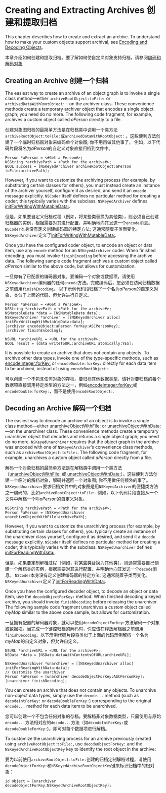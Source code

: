# Creating and Extracting Archives 创建和提取归档

This chapter describes how to create and extract an archive. To understand how to make your custom objects support archival, see [Encoding and Decoding Objects](https://developer.apple.com/library/content/documentation/Cocoa/Conceptual/Archiving/Articles/codingobjects.html#//apple_ref/doc/uid/20000948-BCIHBJDE).

本章介绍如何创建和提取归档。要了解如何使自定义对象支持归档，请参阅[编码和解码对象](编码和解码对象.md)

## Creating an Archive 创建一个归档

The easiest way to create an archive of an object graph is to invoke a single class method—either `archiveRootObject:toFile:` or `archivedDataWithRootObject:`—on the archiver class. These convenience methods create a temporary archiver object that encodes a single object graph; you need do no more. The following code fragment, for example, archives a custom object called *aPerson* directly to a file.

创建对象图归档的最简单方法是在归档类中调用一个类方法`archiveRootObject:toFile:`或`archivedDataWithRootObject:` 。这些便利方法创建了一个临时归档器对象来编码单个对象图; 你不用再做其他事了。 例如，以下代码片段将名为*aPerson*的自定义对象直接归档到文件中。

```objc
Person *aPerson = <#Get a Person#>;
NSString *archivePath = <Path for the archive#>;
BOOL success = [NSKeyedArchiver archiveRootObject:aPerson toFile:archivePath];
```
However, if you want to customize the archiving process (for example, by substituting certain classes for others), you must instead create an instance of the archiver yourself, configure it as desired, and send it an `encode` message explicitly. `NSCoder` itself defines no particular method for creating a coder; this typically varies with the subclass. `NSKeyedArchiver` defines [initForWritingWithMutableData:](https://developer.apple.com/documentation/foundation/nskeyedarchiver/1409579-initforwritingwithmutabledata).

但是，如果要自定义归档过程（例如，将某些类替换为其他类），则必须自己创建归档器的实例，根据需要对其进行配置，并明确地向其发送一个`encode`消息。`NSCoder`本身没有定义创建编码器的特定方法; 这通常随着子类而变化。`NSKeyedArchiver`定义了[initForWritingWithMutableData:](https://developer.apple.com/documentation/foundation/nskeyedarchiver/1409579-initforwritingwithmutabledata).

Once you have the configured coder object, to encode an object or data item, use any `encode` method for an `NSKeyedArchiver` coder. When finished encoding, you must invoke `finishEncoding` before accessing the archive data. The following sample code fragment archives a custom object called *aPerson* similar to the above code, but allows for customization.

一旦你有了已配置的编码器对象，要编码一个对象或数据项，请使用`NSKeyedArchiver`编码器的任何`encode`方法。完成编码后，您必须在访问归档数据之前调用`finishEncoding`。 以下示例代码段归档了一个名为*aPerson*的自定义对象，类似于上面的代码，但允许进行自定义。

```
Person *aPerson = <#Get a Person#>;
NSString *archivePath = <Path for the archive#>;
NSMutableData *data = [NSMutableData data];
NSKeyedArchiver *archiver = [[NSKeyedArchiver alloc] initForWritingWithMutableData:data];
[archiver encodeObject:aPerson forKey:ASCPersonKey];
[archiver finishEncoding];
 
NSURL *archiveURL = <URL for the archive#>;
BOOL result = [data writeToURL:archiveURL atomically:YES];
```

It is possible to create an archive that does not contain any objects. To archive other data types, invoke one of the type-specific methods, such as [encodeInteger:forKey:](https://developer.apple.com/documentation/foundation/nscoder/1411551-encodeinteger) or `encodeDouble:forKey:` directly for each data item to be archived, instead of using `encodeRootObject:`.

可以创建一个不包含任何对象的存档。要归档其他数据类型，请针对要归档的每个数据项直接调用特定类型的方法之一，例如[encodeInteger:forKey:](https://developer.apple.com/documentation/foundation/nscoder/1411551-encodeinteger)或`encodeDouble:forKey:`，而不是使用`encodeRootObject:`.

## Decoding an Archive 解码一个归档
The easiest way to decode an archive of an object is to invoke a single class method—either [unarchiveObjectWithFile:](https://developer.apple.com/documentation/foundation/nskeyedunarchiver/1417153-unarchiveobjectwithfile?language=objc) or [unarchiveObjectWithData:](https://developer.apple.com/documentation/foundation/nskeyedunarchiver/1413894-unarchiveobjectwithdata?language=objc)—on the unarchiver class. These convenience methods create a temporary unarchiver object that decodes and returns a single object graph; you need do no more. `NSKeyedUnarchiver` requires that the object graph in the archive was encoded with one of `NSKeyedArchiver`’s convenience class methods, such as `archiveRootObject:toFile:`. The following code fragment, for example, unarchives a custom object called *aPerson* directly from a file.

解码一个对象归档的最简单方法是在解档类中调用一个类方法（[unarchiveObjectWithFile:](https://developer.apple.com/documentation/foundation/nskeyedunarchiver/1417153-unarchiveobjectwithfile?language=objc) 或 [unarchiveObjectWithData:](https://developer.apple.com/documentation/foundation/nskeyedunarchiver/1413894-unarchiveobjectwithdata?language=objc)）。这些便利方法创建一个临时的解档对象，解码并返回一个对象图; 你不用做任何额外的事了。`NSKeyedUnarchiver`要求归档文件中的对象图是用`NSKeyedArchiver`的便捷类方法之一编码的，比如`archiveRootObject:toFile:`. 例如，以下代码片段直接从一个文件中解档一个叫*aPerson*的自定义对象。

```
NSString *archivePath = <Path for the archive#>;
Person *aPerson = [NSKeyedUnarchiver unarchiveObjectWithFile:archivePath];
```

However, if you want to customize the unarchiving process (for example, by substituting certain classes for others), you typically create an instance of the unarchiver class yourself, configure it as desired, and send it a `decode` message explicitly. `NSCoder` itself defines no particular method for creating a coder; this typically varies with the subclass. `NSKeyedUnarchiver` defines [initForReadingWithData:](https://developer.apple.com/documentation/foundation/nskeyedunarchiver/1410862-initforreadingwithdata).

但是，如果要定制解档过程（例如，将某些类替换为其他类），则通常需要自己创建一个解档类的实例，根据需要对其进行配置，并明确地向其发送一个`decode`消息。 `NSCoder`本身没有定义创建编码器的特定方法; 这通常随着子类而变化。 `NSKeyedUnarchiver`定义了[initForReadingWithData:](https://developer.apple.com/documentation/foundation/nskeyedunarchiver/1410862-initforreadingwithdata).

Once you have the configured decoder object, to decode an object or data item, use the `decodeObjectForKey:` method. When finished decoding a keyed archive, you should invoke `finishDecoding` before releasing the unarchiver. The following sample code fragment unarchives a custom object called *myMap* similar to the above code sample, but allows for customization.

一旦拥有配置的解码器对象，就可以使用`decodeObjectForKey:`方法解码一个对象或数据项。当完成一个键控归档的解码时，你应该在释放解档器之前调用`finishDecoding`。以下示例代码片段将类似于上面的代码示例解档一个名为*myMap*的自定义对象，但允许自定义。

```
NSURL *archiveURL = <URL for the archive#>;
NSData *data = [NSData dataWithContentsOfURL:archiveURL];
 
NSKeyedUnarchiver *unarchiver = [[NSKeyedUnarchiver alloc] initForReadingWithData:data];
// Customize the unarchiver.
Person *aPerson = [unarchiver decodeObjectForKey:ASCPersonKey];
[unarchiver finishDecoding];
```
You can create an archive that does not contain any objects. To unarchive non-object data types, simply use the `decode...` method (such as `decodeIntForKey:` or `decodeDoubleForKey:`) corresponding to the original `encode...` method for each data item to be unarchived.

您可以创建一个不包含任何对象的存档。要解档非对象数据类型，只需使用与原始 `encode...`方法相对应的`decode...`方法（如`decodeIntForKey:`或`decodeDoubleForKey:`)，即可对每个数据项进行解档。

To customize the unarchiving process for an archive previously created using `archiveRootObject:toFile:`, use `decodeObjectForKey:` and the `NSKeyedArchiveRootObjectKey` key to identify the root object in the archive:

要为以前使用`archiveRootObject:toFile:`创建的归档定制解档过程，请使用`decodeObjectForKey:`和`NSKeyedArchiveRootObjectKey`键来标识归档中的根对象：

```
id object = [unarchiver decodeObjectForKey:NSKeyedArchiveRootObjectKey];
```
